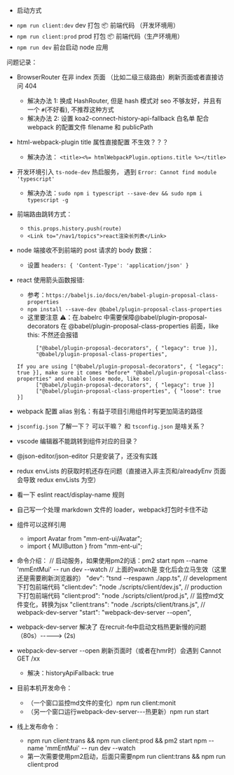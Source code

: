 - 启动方式

* `npm run client:dev` dev 打包 📦 前端代码 （开发环境用）
* `npm run client:prod` prod 打包 📦 前端代码（生产环境用）
* `npm run dev` 前台启动 node 应用

问题记录：

- BrowserRouter 在非 index 页面 （比如二级三级路由）刷新页面或者直接访问 404
  - 解决办法 1: 换成 HashRouter, 但是 hash 模式对 seo 不够友好，并且有一个 `#`(不好看), 不推荐这种方式
  - 解决办法 2: 设置 koa2-connect-history-api-fallback 白名单 配合 webpack 的配置文件 filename 和 publicPath
- html-webpack-plugin title 属性直接配置 不生效？？？
  - 解决办法： `<title><%= htmlWebpackPlugin.options.title %></title>`
- 开发环境引入 `ts-node-dev` 热启服务， 遇到 `Error: Cannot find module 'typescript'`
  - 解决办法：`sudo npm i typescript --save-dev && sudo npm i typescript -g`
- 前端路由跳转方式：
  - `this.props.history.push(route)`
  - `<Link to="/nav1/topics">react渲染长列表</Link>`
- node 端接收不到前端的 post 请求的 body 数据：
  - 设置 `headers: { 'Content-Type': 'application/json' }`
- react 使用箭头函数报错:
  - 参考：`https://babeljs.io/docs/en/babel-plugin-proposal-class-properties`
  - `npm install --save-dev @babel/plugin-proposal-class-properties`
  - 这里要注意 ⚠️：在.babelrc 中需要保障@babel/plugin-proposal-decorators 在 @babel/plugin-proposal-class-properties 前面，like this: 不然还会报错
  ```
        ["@babel/plugin-proposal-decorators", { "legacy": true }],
        "@babel/plugin-proposal-class-properties",
  ```
  ```
  If you are using ["@babel/plugin-proposal-decorators", { "legacy": true }], make sure it comes *before* "@babel/plugin-proposal-class-properties" and enable loose mode, like so:
        ["@babel/plugin-proposal-decorators", { "legacy": true }]
        ["@babel/plugin-proposal-class-properties", { "loose": true }]
  ```
- webpack 配置 alias 别名：有益于项目引用组件时写更加简洁的路径
- `jsconfig.json` 了解一下？ 可以干嘛？ 和 `tsconfig.json` 是啥关系？
- vscode 编辑器不能跳转到组件对应的目录？
- @json-editor/json-editor 只是安装了，还没有实践
- redux envLists 的获取时机还存在问题（直接进入非主页和/alreadyEnv 页面会导致 redux envLists 为空）
- 看一下 eslint react/display-name 规则
- 自己写一个处理 markdown 文件的 loader，webpack打包时卡住不动
- 组件可以这样引用
  - import Avatar from "mm-ent-ui/Avatar";
  - import { MUIButton } from "mm-ent-ui";

- 命令介绍：
    // 启动服务，如果使用pm2的话：pm2 start npm --name 'mmEntMui' -- run dev --watch
    // 上面的watch是 变化后会立马生效（这里还是需要刷新浏览器的）
    "dev": "tsnd --respawn ./app.ts",
    // development 下打包前端代码
    "client:dev": "node ./scripts/client/dev.js",
    // production 下打包前端代码
    "client:prod": "node ./scripts/client/prod.js",
    // 监控md文件变化，转换为jsx
    "client:trans": "node ./scripts/client/trans.js",
    // webpack-dev-server
    "start": "webpack-dev-server --open",
- webpack-dev-server 解决了 在recruit-fe中启动文档热更新慢的问题（80s）-----> (2s)
- webpack-dev-server --open 刷新页面时（或者在hmr时）会遇到 Cannot GET /xx
  - 解决：historyApiFallback: true
- 目前本机开发命令：
  - （一个窗口监控md文件的变化）npm run client:monit
  - （另一个窗口运行webpack-dev-server---热更新）npm run start
- 线上发布命令：
  - npm run client:trans && npm run client:prod && pm2 start npm --name 'mmEntMui' -- run dev --watch
  - 第一次需要使用pm2启动，后面只需要npm run client:trans && npm run client:prod